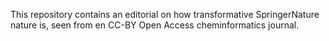This repository contains an editorial on how transformative SpringerNature nature is,
seen from en CC-BY Open Access cheminformatics journal.
